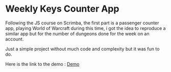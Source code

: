# Weekly Keys Counter App

Following the JS course on Scrimba, the first part is a passenger counter app, playing World of Warcraft during this time, i got the idea to reproduce a similar app but for the number of dungeons done for the week on an account.

Just a simple project without much code and complexity but it was fun to do.

Here is the link to the demo : [Demo](https://glittering-clafoutis-ccd969.netlify.app/)
